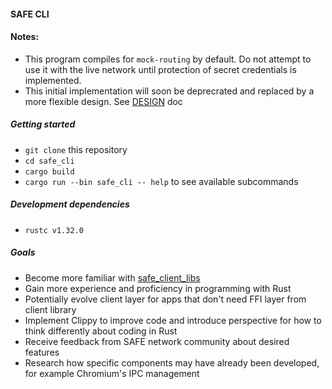 #### SAFE CLI

#### Notes:
- This program compiles for `mock-routing` by default. Do not attempt to use it with the live network until protection of secret credentials is implemented.
- This initial implementation will soon be deprecrated and replaced by a more flexible design. See [DESIGN](https://github.com/hunterlester/safe_cli/blob/master/DESIGN.md) doc 

##### Getting started 
- `git clone` this repository
- `cd safe_cli`
- `cargo build`
- `cargo run --bin safe_cli -- help` to see available subcommands

##### Development dependencies
- `rustc v1.32.0`

##### Goals
- Become more familiar with [safe_client_libs](https://github.com/maidsafe/safe_client_libs)
- Gain more experience and proficiency in programming with Rust
- Potentially evolve client layer for apps that don't need FFI layer from client library
- Implement Clippy to improve code and introduce perspective for how to think differently about coding in Rust
- Receive feedback from SAFE network community about desired features
- Research how specific components may have already been developed, for example Chromium's IPC management
